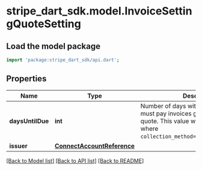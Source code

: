 # stripe_dart_sdk.model.InvoiceSettingQuoteSetting

## Load the model package
```dart
import 'package:stripe_dart_sdk/api.dart';
```

## Properties
Name | Type | Description | Notes
------------ | ------------- | ------------- | -------------
**daysUntilDue** | **int** | Number of days within which a customer must pay invoices generated by this quote. This value will be `null` for quotes where `collection_method=charge_automatically`. | [optional] 
**issuer** | [**ConnectAccountReference**](ConnectAccountReference.md) |  | 

[[Back to Model list]](../README.md#documentation-for-models) [[Back to API list]](../README.md#documentation-for-api-endpoints) [[Back to README]](../README.md)


